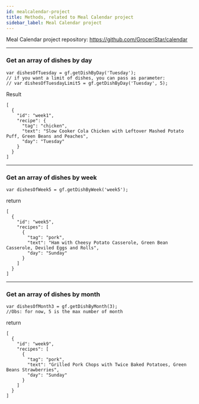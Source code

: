```yaml
---
id: mealcalendar-project
title: Methods, related to Meal Calendar project
sidebar_label: Meal Calendar project
---
```


Meal Calendar project repository: https://github.com/GroceriStar/calendar

---
### Get an array of dishes by day

```
var dishesOfTuesday = gf.getDishByDay('Tuesday');
// if you want a limit of dishes, you can pass as parameter:
// var dishesOfTuesdayLimit5 = gf.getDishByDay('Tuesday', 5);
```

Result
```
[
  {
    "id": "week1",
    "recipe": {
      "tag": "chicken",
      "text": "Slow Cooker Cola Chicken with Leftover Mashed Potato Puff, Green Beans and Peaches",
      "day": "Tuesday"
    }
  }
]
```


---
### Get an array of dishes by week
```
var dishesOfWeek5 = gf.getDishByWeek('week5');
```

return
```
[
  {
    "id": "week5",
    "recipes": [
      {
        "tag": "pork",
        "text": "Ham with Cheesy Potato Casserole, Green Bean Casserole, Deviled Eggs and Rolls",
        "day": "Sunday"
      }
    ]
  }
]
```

---
### Get an array of dishes by month
```
var dishesOfMonth3 = gf.getDishByMonth(3);
//Obs: for now, 5 is the max number of month
```

return
```
[
  {
    "id": "week9",
    "recipes": [
      {
        "tag": "pork",
        "text": "Grilled Pork Chops with Twice Baked Potatoes, Green Beans Strawberries",
        "day": "Sunday"
      }
    ]
  }
]
```
